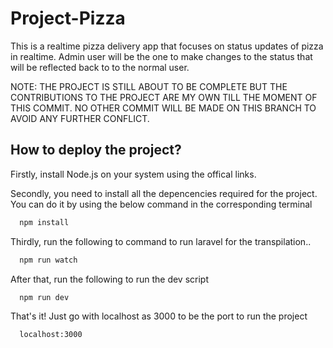 
# Project-Pizza

This is a realtime pizza delivery app that focuses on status updates of pizza in realtime.
Admin user will be the one to  make changes to the status that will be reflected back to to the normal user.

NOTE: THE PROJECT IS STILL ABOUT TO BE COMPLETE BUT THE CONTRIBUTIONS TO THE PROJECT ARE MY OWN TILL THE MOMENT OF THIS COMMIT. NO OTHER COMMIT WILL BE MADE ON THIS BRANCH TO AVOID ANY FURTHER CONFLICT.

## How to deploy the project?

Firstly, install Node.js on your system using the offical links.

Secondly, you need to install all the depencencies required for the project. You can do it by using the below command in the corresponding terminal

```bash
  npm install
```
Thirdly, run the following to command to run laravel for the transpilation..

```bash
  npm run watch
```

After that, run the following to run the dev script

```bash
  npm run dev
```

That's it! Just go with localhost as 3000 to be the port to run the project

```bash
  localhost:3000
```




